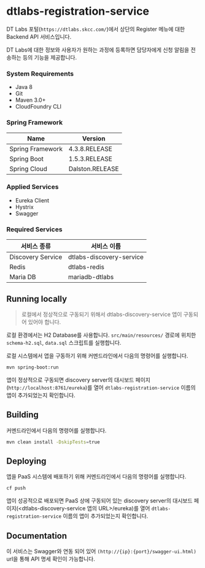 # dtlabs-registration-service

DT Labs 포털(`https://dtlabs.skcc.com/`)에서 상단의 Register 메뉴에 대한 Backend API 서비스입니다.

DT Labs에 대한 정보와 사용자가 원하는 과정에 등록하면 담당자에게 신청 알림을 전송하는 등의 기능을 제공합니다.

### System Requirements

- Java 8
- Git
- Maven 3.0+
- CloudFoundry CLI


### Spring Framework

| Name             | Version         |
| ---------------- | --------------- |
| Spring Framework | 4.3.8.RELEASE   |
| Spring Boot      | 1.5.3.RELEASE   |
| Spring Cloud     | Dalston.RELEASE |


### Applied Services

- Eureka Client
- Hystrix
- Swagger

### Required Services

| 서비스 종류                    | 서비스 이름                   |
| --------------------------- | --------------------------- |
| Discovery Service           | dtlabs-discovery-service    |
| Redis                       | dtlabs-redis                | 
| Maria DB                    | mariadb-dtlabs              |


## Running locally

> 로컬에서 정상적으로 구동되기 위해서 dtlabs-discovery-service 앱이 구동되어 있어야 합니다.

로컬 환경에서는 H2 Database를 사용합니다.
 `src/main/resources/` 경로에 위치한 `schema-h2.sql`, `data.sql` 스크립트를 실행합니다.

로컬 시스템에서 앱을 구동하기 위해 커멘드라인에서 다음의 명령어를 실행합니다.
```sh
mvn spring-boot:run
```

앱이 정상적으로 구동되면 discovery server의 대시보드 페이지(`http://localhost:8761/eureka`)를 열어 `dtlabs-registration-service` 이름의 앱이 추가되었는지 확인합니다.


## Building

커멘드라인에서 다음의 명령어를 실행합니다.
```sh
mvn clean install -DskipTests=true
```

## Deploying

앱을 PaaS 시스템에 배포하기 위해 커멘드라인에서 다음의 명령어를 실행합니다.
```sh
cf push
```

앱이 성공적으로 배포되면 PaaS 상에 구동되어 있는 discovery server의 대시보드 페이지(<dtlabs-discovery-service 앱의 URL>/eureka)를 열어 `dtlabs-registration-service` 이름의 앱이 추가되었는지 확인합니다.

## Documentation

 이 서비스는 Swagger와 연동 되어 있어 `(http://{ip}:{port}/swagger-ui.html)` url을 통해 API 명세 확인이 가능합니다.
 

